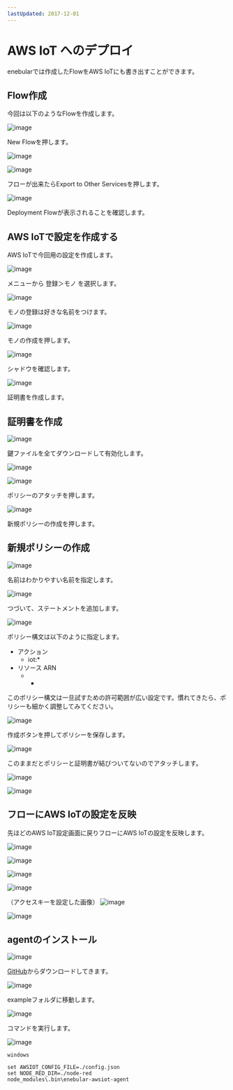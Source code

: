 ```yaml
---
lastUpdated: 2017-12-01
---
```


# AWS IoT へのデプロイ

enebularでは作成したFlowをAWS IoTにも書き出すことができます。

## Flow作成

今回は以下のようなFlowを作成します。

![image](/_asset/images/Deploy/DeployFlow/AWSIoT/deploy-deployflow-awsiot_01.png)

New Flowを押します。

![image](/_asset/images/Deploy/DeployFlow/AWSIoT/deploy-deployflow-awsiot_02.png)


![image](/_asset/images/Deploy/DeployFlow/AWSIoT/deploy-deployflow-awsiot_03.png)

フローが出来たらExport to Other Servicesを押します。

![image](/_asset/images/Deploy/DeployFlow/AWSIoT/deploy-deployflow-awsiot_04.png)

Deployment Flowが表示されることを確認します。

## AWS IoTで設定を作成する

AWS IoTで今回用の設定を作成します。

![image](/_asset/images/Deploy/DeployFlow/AWSIoT/deploy-deployflow-awsiot_05.png)

メニューから 登録＞モノ を選択します。

![image](/_asset/images/Deploy/DeployFlow/AWSIoT/deploy-deployflow-awsiot_06.png)

モノの登録は好きな名前をつけます。

![image](/_asset/images/Deploy/DeployFlow/AWSIoT/deploy-deployflow-awsiot_07.png)

モノの作成を押します。

![image](/_asset/images/Deploy/DeployFlow/AWSIoT/deploy-deployflow-awsiot_08.png)

シャドウを確認します。

![image](/_asset/images/Deploy/DeployFlow/AWSIoT/deploy-deployflow-awsiot_09.png)

証明書を作成します。

## 証明書を作成

![image](/_asset/images/Deploy/DeployFlow/AWSIoT/deploy-deployflow-awsiot_10.png)

鍵ファイルを全てダウンロードして有効化します。

![image](/_asset/images/Deploy/DeployFlow/AWSIoT/deploy-deployflow-awsiot_11.png)

![image](/_asset/images/Deploy/DeployFlow/AWSIoT/deploy-deployflow-awsiot_12.png)

ポリシーのアタッチを押します。

![image](/_asset/images/Deploy/DeployFlow/AWSIoT/deploy-deployflow-awsiot_13.png)

新規ポリシーの作成を押します。

## 新規ポリシーの作成

![image](/_asset/images/Deploy/DeployFlow/AWSIoT/deploy-deployflow-awsiot_14.png)

名前はわかりやすい名前を指定します。

![image](/_asset/images/Deploy/DeployFlow/AWSIoT/deploy-deployflow-awsiot_15.png)

つづいて、ステートメントを追加します。

![image](/_asset/images/Deploy/DeployFlow/AWSIoT/deploy-deployflow-awsiot_16.png)

ポリシー構文は以下のように指定します。

* アクション
    * iot:*
* リソース ARN
    * *

このポリシー構文は一旦試すための許可範囲が広い設定です。慣れてきたら、ポリシーも細かく調整してみてください。

![image](/_asset/images/Deploy/DeployFlow/AWSIoT/deploy-deployflow-awsiot_17.png)

作成ボタンを押してポリシーを保存します。

![image](/_asset/images/Deploy/DeployFlow/AWSIoT/deploy-deployflow-awsiot_18.png)

このままだとポリシーと証明書が結びついてないのでアタッチします。

![image](/_asset/images/Deploy/DeployFlow/AWSIoT/deploy-deployflow-awsiot_19.png)

![image](/_asset/images/Deploy/DeployFlow/AWSIoT/deploy-deployflow-awsiot_20.png)

## フローにAWS IoTの設定を反映

先ほどのAWS IoT設定画面に戻りフローにAWS IoTの設定を反映します。

![image](/_asset/images/Deploy/DeployFlow/AWSIoT/deploy-deployflow-awsiot_21.png)

![image](/_asset/images/Deploy/DeployFlow/AWSIoT/deploy-deployflow-awsiot_22.png)

![image](/_asset/images/Deploy/DeployFlow/AWSIoT/deploy-deployflow-awsiot_23.png)

![image](/_asset/images/Deploy/DeployFlow/AWSIoT/deploy-deployflow-awsiot_24.png)

（アクセスキーを設定した画像）
![image](/_asset/images/Deploy/DeployFlow/AWSIoT/deploy-deployflow-awsiot_24.png)

![image](/_asset/images/Deploy/DeployFlow/AWSIoT/deploy-deployflow-awsiot_25.png)

## agentのインストール

![image](/_asset/images/Deploy/DeployFlow/AWSIoT/deploy-deployflow-awsiot_26.png)

<a href="https://github.com/enebular/enebular-awsiot-agent" target="_blank">GitHub</a>からダウンロードしてきます。

![image](/_asset/images/Deploy/DeployFlow/AWSIoT/deploy-deployflow-awsiot_27.png)

exampleフォルダに移動します。

![image](/_asset/images/Deploy/DeployFlow/AWSIoT/deploy-deployflow-awsiot_28.png)

コマンドを実行します。

![image](/_asset/images/Deploy/DeployFlow/AWSIoT/deploy-deployflow-awsiot_29.png)

```
windows

set AWSIOT_CONFIG_FILE=./config.json
set NODE_RED_DIR=./node-red
node_modules\.bin\enebular-awsiot-agent
```